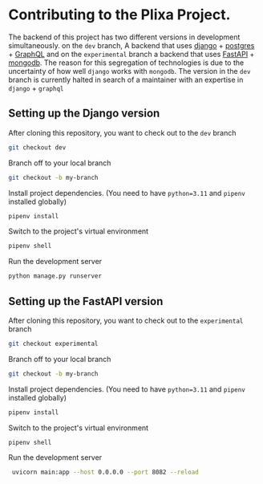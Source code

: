 # Contributing to the Plixa Project.

The backend of this project has two different versions in development simultaneously.
on the `dev` branch, A backend that
uses [django](https://www.djangoproject.com/) + [postgres](https://www.postgresql.org/) + [GraphQL](https://graphql.org/)
and on
the `experimental`
branch a backend that uses [FastAPI](https://fastapi.tiangolo.com/) + [mongodb](https://www.mongodb.com/). The reason
for this segregation of technologies is due to the uncertainty of how well `django` works with `mongodb`. The version
in the `dev` branch is currently halted in search of a maintainer with an expertise in `django` + `graphql`

## Setting up the Django version

After cloning this repository, you want to check out to the `dev` branch

```bash
git checkout dev
```

Branch off to your local branch

```bash
git checkout -b my-branch
```

Install project dependencies. (You need to have `python=3.11` and `pipenv` installed globally)

```bash
pipenv install 
```

Switch to the project's virtual environment

```bash
pipenv shell
```

Run the development server

```bash
python manage.py runserver
```

## Setting up the FastAPI version

After cloning this repository, you want to check out to the `experimental` branch

```bash
git checkout experimental
```

Branch off to your local branch

```bash
git checkout -b my-branch
```

Install project dependencies. (You need to have `python=3.11` and `pipenv` installed globally)

```bash
pipenv install 
```

Switch to the project's virtual environment

```bash
pipenv shell
```

Run the development server

```bash
 uvicorn main:app --host 0.0.0.0 --port 8082 --reload
```